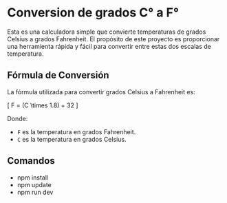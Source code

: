 # Conversion de grados C° a F°


Esta es una calculadora simple que convierte temperaturas de grados Celsius a grados Fahrenheit. El propósito de este proyecto es proporcionar una herramienta rápida y fácil para convertir entre estas dos escalas de temperatura.

## Fórmula de Conversión

La fórmula utilizada para convertir grados Celsius a Fahrenheit es:

\[
F = (C \times 1.8) + 32
\]

Donde:
- `F` es la temperatura en grados Fahrenheit.
- `C` es la temperatura en grados Celsius.

## Comandos 

- npm install
- npm update
- npm run dev 